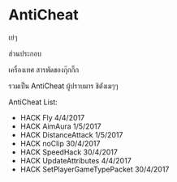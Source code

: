 # AntiCheat
เย่ๆ

ส่วนประกอบ

เครื่องเทศ สารพัดของกุ๊กกิ๊ก

รวมเป็น AntiCheat ผู้ปราบมาร ชิตังเมๆๆ

AntiCheat List:
- HACK Fly 4/4/2017
- HACK AimAura 1/5/2017
- HACK DistanceAttack 1/5/2017
- HACK noClip 30/4/2017
- HACK SpeedHack 30/4/2017
- HACK UpdateAttributes 4/4/2017
- HACK SetPlayerGameTypePacket 30/4/2017